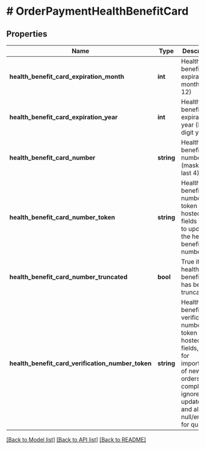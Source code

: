 # # OrderPaymentHealthBenefitCard

## Properties

Name | Type | Description | Notes
------------ | ------------- | ------------- | -------------
**health_benefit_card_expiration_month** | **int** | Health benefit card expiration month (1-12) | [optional]
**health_benefit_card_expiration_year** | **int** | Health benefit card expiration year (Four digit year) | [optional]
**health_benefit_card_number** | **string** | Health benefit card number (masked to last 4) | [optional]
**health_benefit_card_number_token** | **string** | Health benefit card number token from hosted fields used to update the health benefit card number | [optional]
**health_benefit_card_number_truncated** | **bool** | True if the health benefit card has been truncated | [optional]
**health_benefit_card_verification_number_token** | **string** | Health benefit card verification number token from hosted fields, only for import/insert of new orders, completely ignored for updates, and always null/empty for queries | [optional]

[[Back to Model list]](../../README.md#models) [[Back to API list]](../../README.md#endpoints) [[Back to README]](../../README.md)
